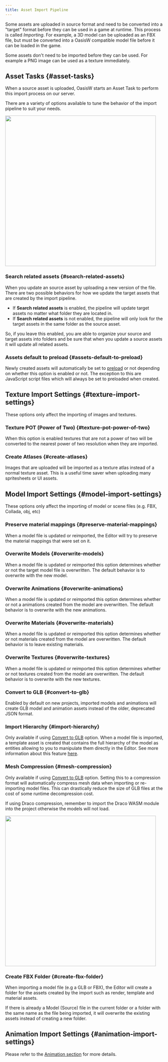 ```yaml
---
title: Asset Import Pipeline
---
```


Some assets are uploaded in source format and need to be converted into a "target" format before they can be used in a game at runtime. This process is called *Importing*. For example, a 3D model can be uploaded as an FBX file, but must be converted into a OasisW compatible model file before it can be loaded in the game.

Some assets don't need to be imported before they can be used. For example a PNG image can be used as a texture immediately.

## Asset Tasks {#asset-tasks}

When a source asset is uploaded, OasisW starts an Asset Task to perform this import process on our server.

There are a variety of options available to tune the behavior of the import pipeline to suit your needs.

<img loading="lazy" src="/img/user-manual/assets/import-pipeline/asset-tasks.png" width="480" />

### Search related assets {#search-related-assets}

When you update an source asset by uploading a new version of the file. There are two possible behaviors for how we update the target assets that are created by the import pipeline.

* If **Search related assets** is enabled, the pipeline will update target assets no matter what folder they are located in.
* If **Search related assets** is not enabled, the pipeline will only look for the target assets in the same folder as the source asset.

So, if you leave this enabled, you are able to organize your source and target assets into folders and be sure that when you update a source assets it will update all related assets.

### Assets default to preload {#assets-default-to-preload}

Newly created assets will automatically be set to [preload][2] or not depending on whether this option is enabled or not. The exception to this are JavaScript script files which will always be set to preloaded when created.

## Texture Import Settings {#texture-import-settings}

These options only affect the importing of images and textures.

### Texture POT (Power of Two) {#texture-pot-power-of-two}

When this option is enabled textures that are not a power of two will be converted to the nearest power of two resolution when they are imported.

### Create Atlases {#create-atlases}

Images that are uploaded will be imported as a texture atlas instead of a normal texture asset. This is a useful time saver when uploading many spritesheets or UI assets.

## Model Import Settings {#model-import-settings}

These options only affect the importing of model or scene files (e.g. FBX, Collada, obj, etc)

### Preserve material mappings {#preserve-material-mappings}

When a model file is updated or reimported, the Editor will try to preserve the material mappings that were set on it.

### Overwrite Models {#overwrite-models}

When a model file is updated or reimported this option determines whether or not the target model file is overwritten. The default behavior is to overwrite with the new model.

### Overwrite Animations {#overwrite-animations}

When a model file is updated or reimported this option determines whether or not a animations created from the model are overwritten. The default behavior is to overwrite with the new animations.

### Overwrite Materials {#overwrite-materials}

When a model file is updated or reimported this option determines whether or not materials created from the model are overwritten. The default behavior is to leave existing materials.

### Overwrite Textures {#overwrite-textures}

When a model file is updated or reimported this option determines whether or not textures created from the model are overwritten. The default behavior is to overwrite with the new textures.

### Convert to GLB {#convert-to-glb}

Enabled by default on new projects, imported models and animations will create GLB model and animation assets instead of the older, deprecated JSON format.

### Import Hierarchy {#import-hierarchy}

Only available if using [Convert to GLB](#convert-to-glb) option. When a model file is imported, a template asset is created that contains the full hierarchy of the model as entities allowing to you to manipulate them directly in the Editor. See more information about this feature [here][3].

### Mesh Compression {#mesh-compression}

Only available if using [Convert to GLB](#convert-to-glb) option. Setting this to a compression format will automatically compress mesh data when importing or re-importing model files. This can drastically reduce the size of GLB files at the cost of some runtime decompression cost.

If using Draco compression, remember to import the Draco WASM module into the project otherwise the models will not load.

<img loading="lazy" src="/img/user-manual/assets/import-pipeline/draco-import-button.png" width="480" />

### Create FBX Folder {#create-fbx-folder}

When importing a model file (e.g a GLB or FBX), the Editor will create a folder for the assets created by the import such as render, template and material assets.

If there is already a Model (Source) file in the current folder or a folder with the same name as the file being imported, it will overwrite the existing assets instead of creating a new folder.

## Animation Import Settings {#animation-import-settings}

Please refer to the [Animation section][4] for more details.

[2]: /user-manual/assets/preloading-and-streaming/
[3]: /user-manual/assets/import-pipeline/import-hierarchy/
[4]: /user-manual/assets/types/animation/
